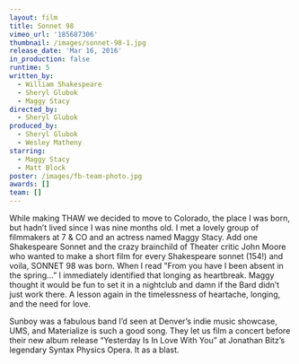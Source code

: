 ```yaml
---
layout: film
title: Sonnet 98
vimeo_url: '185687306'
thumbnail: /images/sonnet-98-1.jpg
release_date: 'Mar 16, 2016'
in_production: false
runtime: 5
written_by:
  - William Shakespeare
  - Sheryl Glubok
  - Maggy Stacy
directed_by:
  - Sheryl Glubok
produced_by:
  - Sheryl Glubok
  - Wesley Matheny
starring:
  - Maggy Stacy
  - Matt Block
poster: /images/fb-team-photo.jpg
awards: []
team: []
---
```

While making THAW we decided to move to Colorado, the place I was born, but hadn’t lived since I was nine months old. I met a lovely group of filmmakers at 7 & CO and an actress named Maggy Stacy. Add one Shakespeare Sonnet and the crazy brainchild of Theater critic John Moore who wanted to make a short film for every Shakespeare sonnet (154!) and voila, SONNET 98 was born. When I read "From you have I been absent in the spring…” I immediately identified that longing as heartbreak. Maggy thought it would be fun to set it in a nightclub and damn if the Bard didn’t just work there. A lesson again in the timelessness of heartache, longing, and the need for love.

Sunboy was a fabulous band I’d seen at Denver’s indie music showcase, UMS, and Materialize is such a good song. They let us film a concert before their new album release “Yesterday Is In Love With You” at Jonathan Bitz’s legendary Syntax Physics Opera. It as a blast.